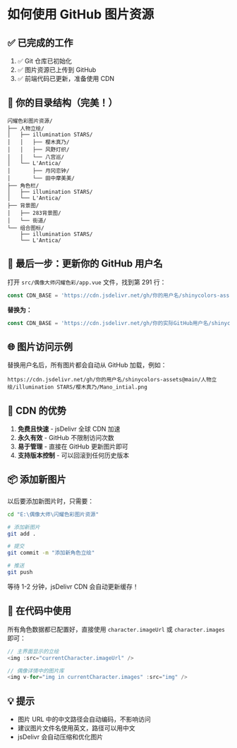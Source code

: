 # 如何使用 GitHub 图片资源

## ✅ 已完成的工作

1. ✅ Git 仓库已初始化
2. ✅ 图片资源已上传到 GitHub
3. ✅ 前端代码已更新，准备使用 CDN

## 📝 你的目录结构（完美！）

```
闪耀色彩图片资源/
├── 人物立绘/
│   ├── illumination STARS/
│   │   ├── 樱木真乃/
│   │   ├── 风野灯织/
│   │   └── 八宫巡/
│   └── L'Antica/
│       ├── 月冈恋钟/
│       └── 田中摩美美/
├── 角色栏/
│   ├── illumination STARS/
│   └── L'Antica/
├── 背景图/
│   ├── 283背景图/
│   └── 街道/
└── 组合图标/
    ├── illumination STARS/
    └── L'Antica/
```

## 🔧 最后一步：更新你的 GitHub 用户名

打开 `src/偶像大师闪耀色彩/app.vue` 文件，找到第 291 行：

```typescript
const CDN_BASE = 'https://cdn.jsdelivr.net/gh/你的用户名/shinycolors-assets@main';
```

**替换为：**

```typescript
const CDN_BASE = 'https://cdn.jsdelivr.net/gh/你的实际GitHub用户名/shinycolors-assets@main';
```

## 🌐 图片访问示例

替换用户名后，所有图片都会自动从 GitHub 加载，例如：

```
https://cdn.jsdelivr.net/gh/你的用户名/shinycolors-assets@main/人物立绘/illumination STARS/樱木真乃/Mano_intial.png
```

## 🎯 CDN 的优势

1. **免费且快速** - jsDelivr 全球 CDN 加速
2. **永久有效** - GitHub 不限制访问次数
3. **易于管理** - 直接在 GitHub 更新图片即可
4. **支持版本控制** - 可以回滚到任何历史版本

## 📦 添加新图片

以后要添加新图片时，只需要：

```bash
cd "E:\偶像大师\闪耀色彩图片资源"

# 添加新图片
git add .

# 提交
git commit -m "添加新角色立绘"

# 推送
git push
```

等待 1-2 分钟，jsDelivr CDN 会自动更新缓存！

## 🎨 在代码中使用

所有角色数据都已配置好，直接使用 `character.imageUrl` 或 `character.images` 即可：

```typescript
// 主界面显示的立绘
<img :src="currentCharacter.imageUrl" />

// 偶像详情中的图片库
<img v-for="img in currentCharacter.images" :src="img" />
```

## 💡 提示

- 图片 URL 中的中文路径会自动编码，不影响访问
- 建议图片文件名使用英文，路径可以用中文
- jsDelivr 会自动压缩和优化图片




